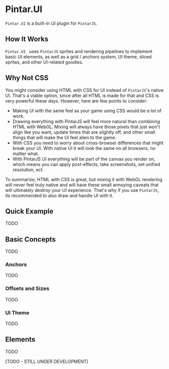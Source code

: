 # Pintar.UI

`Pintar.UI` is a built-in UI plugin for `PintarJS`.


## How It Works

`Pintar.UI ` uses `PintarJS` sprites and rendering pipelines to implement basic UI elements, as well as a grid / anchors system, UI theme, sliced sprites, and other UI-related goodies.


## Why Not CSS

You might consider using HTML with CSS for UI instead of `PintarJS`'s native UI. That's a viable option, since after all HTML is made for that and CSS is very powerful these days. However, here are few points to consider:

- Making UI with the same feel as your game using CSS would be *a lot* of work.
- Drawing everything with PintarJS will feel more natural than combining HTML with WebGL. Mixing will always have those pixels that just won't align like you want, update times that are slightly off, and other small things that will make the UI feel alien to the game.
- With CSS you need to worry about cross-browser differences that might break your UI. With native UI it will look the same on all browsers, no matter what.
- With PintarJS UI everything will be part of the canvas you render on, which means you can apply post-effects, take screenshots, set unified resolution, ect.

To summarize, HTML with CSS is great, but mixing it with WebGL rendering will never feel truly native and will have these small annoying caveats that 
will ultimately destroy your UI experience. That's why if you use `PintarJS`, its recommended to also draw and handle UI with it.


## Quick Example

TODO

## Basic Concepts

TODO

### Anchors

TODO

### Offsets and Sizes

TODO

### UI Theme

TODO

## Elements

TODO


[TODO - STILL UNDER DEVELOPMENT]